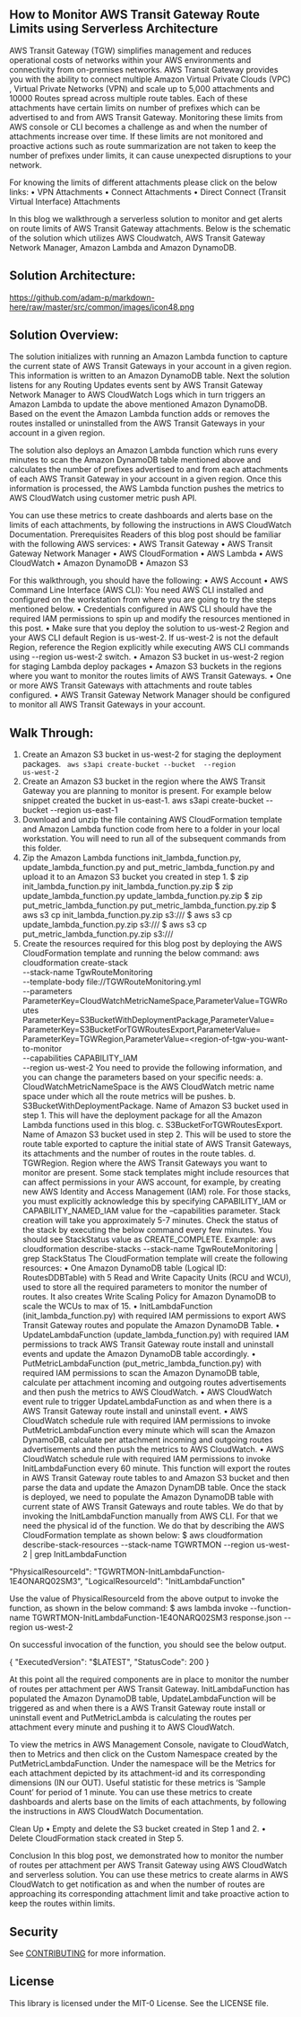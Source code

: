 ## How to Monitor AWS Transit Gateway Route Limits using Serverless Architecture

AWS Transit Gateway (TGW) simplifies management and reduces operational costs of networks within your AWS environments and connectivity from on-premises networks. AWS Transit Gateway provides you with the ability to connect multiple Amazon Virtual Private Clouds (VPC) , Virtual Private Networks (VPN) and scale up to 5,000 attachments and 10000 Routes spread across multiple route tables. Each of these attachments have certain limits on number of prefixes which can be advertised to and from AWS Transit Gateway. Monitoring these limits from AWS console or CLI becomes a challenge as and when the number of attachments increase over time. If these limits are not monitored and proactive actions such as route summarization are not taken to keep the number of prefixes under limits, it can cause unexpected disruptions to your network. 

For knowing the limits of different attachments please click on the below links:
•	VPN Attachments
•	Connect Attachments
•	Direct Connect (Transit Virtual Interface) Attachments

In this blog we walkthrough a serverless solution to monitor and get alerts on route limits of AWS Transit Gateway attachments. Below is the schematic of the solution which utilizes AWS Cloudwatch, AWS Transit Gateway Network Manager, Amazon Lambda and Amazon DynamoDB.

## Solution Architecture:

https://github.com/adam-p/markdown-here/raw/master/src/common/images/icon48.png

## Solution Overview:

The solution initializes with running an Amazon Lambda function to capture the current state of AWS Transit Gateways in your account in a given region. This information is written to an Amazon DynamoDB table. Next the solution listens for any Routing Updates events sent by AWS Transit Gateway Network Manager to AWS CloudWatch Logs which in turn triggers an Amazon Lambda to update the above mentioned Amazon DynamoDB. Based on the event the Amazon Lambda function adds or removes the routes installed or uninstalled from the AWS Transit Gateways in your account in a given region.

The solution also deploys an Amazon Lambda function which runs every minutes to scan the Amazon DynamoDB table mentioned above and calculates the number of prefixes advertised to and from each attachments of each AWS Transit Gateway in your account in a given region. Once this information is processed, the AWS Lambda function pushes the metrics to AWS CloudWatch using customer metric push API.

You can use these metrics to create dashboards and alerts base on the limits of each attachments, by following the instructions in AWS CloudWatch Documentation. 
Prerequisites
Readers of this blog post should be familiar with the following AWS services:
•	AWS Transit Gateway
•	AWS Transit Gateway Network Manager
•	AWS CloudFormation
•	AWS Lambda
•	AWS CloudWatch
•	Amazon DynamoDB
•	Amazon S3

For this walkthrough, you should have the following:
•	AWS Account
•	AWS Command Line Interface (AWS CLI): You need AWS CLI installed and configured on the workstation from where you are going to try the steps mentioned below.
•	Credentials configured in AWS CLI should have the required IAM permissions to spin up and modify the resources mentioned in this post.
•	Make sure that you deploy the solution to us-west-2 Region and your AWS CLI default Region is us-west-2. If us-west-2 is not the default Region, reference the Region explicitly while executing AWS CLI commands using --region us-west-2 switch.
•	Amazon S3 bucket in us-west-2 region for staging Lambda deploy packages
•	Amazon S3 buckets in the regions where you want to monitor the routes limits of AWS Transit Gateways.
•	One or more AWS Transit Gateways with attachments and route tables configured.
•	AWS Transit Gateway Network Manager should be configured to monitor all AWS Transit Gateways in your account.

## Walk Through:
1.	Create an Amazon S3 bucket in us-west-2 for staging the deployment packages.    <code> aws s3api create-bucket --bucket <bucket-name> --region us-west-2 </code>
2.	Create an Amazon S3 bucket in the region where the AWS Transit Gateway you are planning to monitor is present. For example below snippet created the bucket in us-east-1.                                    aws s3api create-bucket --bucket <bucket-name> --region us-east-1
3.	Download and unzip the file containing AWS CloudFormation template and Amazon Lambda function code from here to a folder in your local workstation. You will need to run all of the subsequent commands from this folder.
4.	Zip the Amazon Lambda functions init_lambda_function.py, update_lambda_function.py and put_metric_lambda_function.py and upload it to an Amazon S3 bucket you created in step 1.
$ zip init_lambda_function.py init_lambda_function.py.zip
$ zip update_lambda_function.py update_lambda_function.py.zip
$ zip put_metric_lambda_function.py put_metric_lambda_function.py.zip
$ aws s3 cp init_lambda_function.py.zip s3://<bucket-name-from-step-1>/
$ aws s3 cp update_lambda_function.py.zip s3://<bucket-name-from-step-1>/
$ aws s3 cp put_metric_lambda_function.py.zip s3://<bucket-name-from-step-1>/
5.	Create the resources required for this blog post by deploying the AWS CloudFormation template and running the below command:
aws cloudformation create-stack \
--stack-name TgwRouteMonitoring \
--template-body file://TGWRouteMonitoring.yml \
--parameters ParameterKey=CloudWatchMetricNameSpace,ParameterValue=TGWRoutes
 ParameterKey=S3BucketWithDeploymentPackage,ParameterValue=<bucket-name-from-step-1> ParameterKey=S3BucketForTGWRoutesExport,ParameterValue=<bucket-name-from-step-2> ParameterKey=TGWRegion,ParameterValue=<region-of-tgw-you-want-to-monitor \
--capabilities CAPABILITY_IAM \
--region us-west-2
You need to provide the following information, and you can change the parameters based on your specific needs:
a.     CloudWatchMetricNameSpace is the AWS CloudWatch metric name space under which all the route metrics will be pushes. 
b.     S3BucketWithDeploymentPackage. Name of Amazon S3 bucket used in step 1. This will have the deployment package for all the Amazon Lambda functions used in this blog.
c.     S3BucketForTGWRoutesExport. Name of Amazon S3 bucket used in step 2. This will be used to store the route table exported to capture the initial state of AWS Transit Gateways, its attachments and the number of routes in the route tables. 
d.     TGWRegion. Region where the AWS Transit Gateways you want to monitor are present.
Some stack templates might include resources that can affect permissions in your AWS account, for example, by creating new AWS Identity and Access Management (IAM) role. For those stacks, you must explicitly acknowledge this by specifying CAPABILITY_IAM or CAPABILITY_NAMED_IAM value for the –capabilities parameter.
Stack creation will take you approximately 5-7 minutes. Check the status of the stack by executing the below command every few minutes. You should see StackStatus value as CREATE_COMPLETE.
Example:
aws cloudformation describe-stacks --stack-name TgwRouteMonitoring | grep StackStatus
The CloudFormation template will create the following resources:
•	One Amazon DynamoDB table (Logical ID: RoutesDDBTable) with 5 Read and Write Capacity Units (RCU and WCU), used to store all the required parameters to monitor the number of routes. It also creates Write Scaling Policy for Amazon DynamoDB to scale the WCUs to max of 15.
•	InitLambdaFunction (init_lambda_function.py) with required IAM permissions to export AWS Transit Gateway routes and populate the Amazon DynamoDB Table.
•	UpdateLambdaFunction (update_lambda_function.py) with required IAM permissions to track AWS Transit Gateway route install and uninstall events and update the Amazon DynamoDB table accordingly. 
•	PutMetricLambdaFunction (put_metric_lambda_function.py) with required IAM permissions to scan the Amazon DynamoDB table, calculate per attachment incoming and outgoing routes advertisements and then push the metrics to AWS CloudWatch. 
•	AWS CloudWatch event rule to trigger UpdateLambdaFunction as and when there is a AWS Transit Gateway route install and uninstall event. 
•	AWS CloudWatch schedule rule with required IAM permissions to invoke PutMetricLambdaFunction every minute which will scan the Amazon DynamoDB, calculate per attachment incoming and outgoing routes advertisements and then push the metrics to AWS CloudWatch.
•	AWS CloudWatch schedule rule with required IAM permissions to invoke InitLambdaFunction every 60 minute. This function will export the routes in AWS Transit Gateway route tables to and Amazon S3 bucket and then parse the data and update the Amazon DynamDB table. 
Once the stack is deployed, we need to populate the Amazon DynamoDB table with current state of AWS Transit Gateways and route tables. We do that by invoking the InitLambdaFunction manually from AWS CLI. For that we need the physical id of the function. We do that by describing the AWS CloudFormation template as shown below:
$ aws cloudformation describe-stack-resources --stack-name TGWRTMON --region us-west-2 | grep InitLambdaFunction

"PhysicalResourceId": "TGWRTMON-InitLambdaFunction-1E4ONARQ02SM3", 
"LogicalResourceId": "InitLambdaFunction"

Use the value of PhysicalResourceId from the above output to invoke the function, as shown in the below command:
$ aws lambda invoke --function-name TGWRTMON-InitLambdaFunction-1E4ONARQ02SM3 response.json --region us-west-2


On successful invocation of the function, you should see the below output. 

{
    "ExecutedVersion": "$LATEST", 
    "StatusCode": 200
}

At this point all the required components are in place to monitor the number of routes per attachment per AWS Transit Gateway. InitLambdaFunction has populated the Amazon DynamoDB table, UpdateLambdaFunction will be triggered as and when there is a AWS Transit Gateway route install or uninstall event and PutMetricLambda is calculating the routes per attachment every minute and pushing it to AWS CloudWatch.

To view the metrics in AWS Management Console, navigate to CloudWatch, then to  Metrics and then click on the Custom Namespace created by the PutMetricLambdaFunction. Under the namespace will be the Metrics for each attachment depicted by its attachment-id and its corresponding dimensions (IN our OUT). Useful statistic for these metrics is ‘Sample Count’ for period of 1 minute. You can use these metrics to create dashboards and alerts base on the limits of each attachments, by following the instructions in AWS CloudWatch Documentation. 

Clean Up
•	Empty and delete the S3 bucket created in Step 1 and 2. 
•	Delete CloudFormation stack created in Step 5.

Conclusion
In this blog post, we demonstrated how to monitor the number of routes per attachment per AWS Transit Gateway using AWS CloudWatch and serverless solution. You can use these metrics to create alarms in AWS CloudWatch to get notification as and when the number of routes are approaching its corresponding attachment limit and take proactive action to keep the routes within limits.

## Security

See [CONTRIBUTING](CONTRIBUTING.md#security-issue-notifications) for more information.

## License

This library is licensed under the MIT-0 License. See the LICENSE file.

